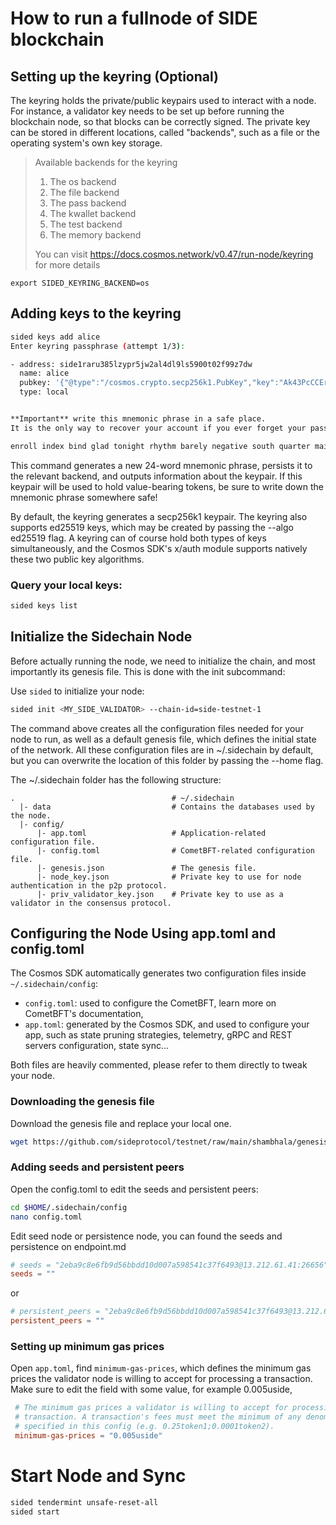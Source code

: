 # How to run a fullnode of SIDE blockchain



## Setting up the keyring (Optional)

The keyring holds the private/public keypairs used to interact with a node. For instance, a validator key needs to be set up before running the blockchain node, so that blocks can be correctly signed. The private key can be stored in different locations, called "backends", such as a file or the operating system's own key storage.

>  
> Available backends for the keyring
> 1. The os backend
> 2. The file backend
> 3. The pass backend
> 4. The kwallet backend
> 5. The test backend
> 6. The memory backend
> 
> You can visit https://docs.cosmos.network/v0.47/run-node/keyring for more details

```shell
export SIDED_KEYRING_BACKEND=os
```

## Adding keys to the keyring
```sh
sided keys add alice
Enter keyring passphrase (attempt 1/3):

- address: side1raru385lzypr5jw2al4dl9ls5900t02f99z7dw
  name: alice
  pubkey: '{"@type":"/cosmos.crypto.secp256k1.PubKey","key":"Ak43PcCCEr8J0ljTUN+xs0nJiLlwrqHVsii8uRNzX7M5"}'
  type: local


**Important** write this mnemonic phrase in a safe place.
It is the only way to recover your account if you ever forget your password.

enroll index bind glad tonight rhythm barely negative south quarter main length venue funny dance short loud foil electric thumb anger similar like nice
```

This command generates a new 24-word mnemonic phrase, persists it to the relevant backend, and outputs information about the keypair. If this keypair will be used to hold value-bearing tokens, be sure to write down the mnemonic phrase somewhere safe!

By default, the keyring generates a secp256k1 keypair. The keyring also supports ed25519 keys, which may be created by passing the --algo ed25519 flag. A keyring can of course hold both types of keys simultaneously, and the Cosmos SDK's x/auth module supports natively these two public key algorithms.

### Query your local keys:
```sh
sided keys list
```

## Initialize the Sidechain Node

Before actually running the node, we need to initialize the chain, and most importantly its genesis file. This is done with the init subcommand:

Use `sided` to initialize your node:

```sh
sided init <MY_SIDE_VALIDATOR> --chain-id=side-testnet-1
```
The command above creates all the configuration files needed for your node to run, as well as a default genesis file, which defines the initial state of the network. All these configuration files are in ~/.sidechain by default, but you can overwrite the location of this folder by passing the --home flag.

The ~/.sidechain folder has the following structure:

```shell
.                                   # ~/.sidechain
  |- data                           # Contains the databases used by the node.
  |- config/
      |- app.toml                   # Application-related configuration file.
      |- config.toml                # CometBFT-related configuration file.
      |- genesis.json               # The genesis file.
      |- node_key.json              # Private key to use for node authentication in the p2p protocol.
      |- priv_validator_key.json    # Private key to use as a validator in the consensus protocol.
```

## Configuring the Node Using app.toml and config.toml

The Cosmos SDK automatically generates two configuration files inside `~/.sidechain/config`:

 - `config.toml`: used to configure the CometBFT, learn more on CometBFT's documentation,
 - `app.toml`: generated by the Cosmos SDK, and used to configure your app, such as state pruning strategies, telemetry, gRPC and REST servers configuration, state sync...

Both files are heavily commented, please refer to them directly to tweak your node.

### Downloading the genesis file

Download the genesis file and replace your local one.

```sh
wget https://github.com/sideprotocol/testnet/raw/main/shambhala/genesis.json -O $HOME/.sidechain/config/genesis.json
````

### Adding seeds and persistent peers
Open the config.toml to edit the seeds and persistent peers:

```sh
cd $HOME/.sidechain/config
nano config.toml
```

Edit seed node or persistence node, you can found the seeds and persistence on endpoint.md

```toml
# seeds = "2eba9c8e6fb9d56bbdd10d007a598541c37f6493@13.212.61.41:26656"
seeds = ""
```

or 
```toml
# persistent_peers = "2eba9c8e6fb9d56bbdd10d007a598541c37f6493@13.212.61.41:26656"
persistent_peers = ""

```

### Setting up minimum gas prices

Open `app.toml`, find `minimum-gas-prices`, which defines the minimum gas prices the validator node is willing to accept for processing a transaction. Make sure to edit the field with some value, for example 0.005uside, 

```toml
 # The minimum gas prices a validator is willing to accept for processing a
 # transaction. A transaction's fees must meet the minimum of any denomination
 # specified in this config (e.g. 0.25token1;0.0001token2).
 minimum-gas-prices = "0.005uside"
```

# Start Node and Sync
```sh
sided tendermint unsafe-reset-all 
sided start
```